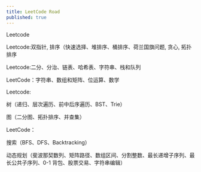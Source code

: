 ```yaml
---
title: LeetCode Road
published: true
---
```


Leetcode

Leetcode:双指针, 排序（快速选择、堆排序、桶排序、荷兰国旗问题, 贪心, 拓扑排序



Leetcode:二分、分治、链表、哈希表、字符串、栈和队列



LeetCode：字符串、数组和矩阵、位运算、数学



Leetcode:

树（递归、层次遍历、前中后序遍历、BST、Trie）

图（二分图、拓扑排序、并查集）



LeetCode：

搜索（BFS、DFS、Backtracking）

动态规划（斐波那契数列、矩阵路径、数组区间、分割整数、最长递增子序列、最长公共子序列、0-1 背包、股票交易、字符串编辑）
